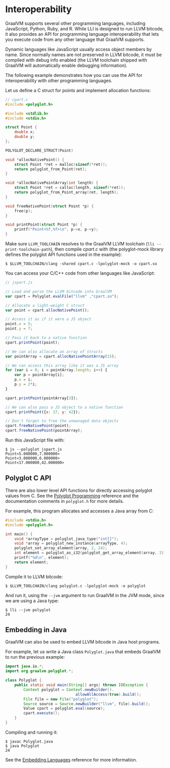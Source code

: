 # Interoperability

GraalVM supports several other programming languages, including JavaScript,
Python, Ruby, and R. While LLI is designed to run LLVM bitcode, it also provides
an API for programming language interoperability that lets you execute code from
any other language that GraalVM supports.

Dynamic languages like JavaScript usually access object members by name. Since
normally names are not preserved in LLVM bitcode, it must be compiled with debug
info enabled (the LLVM toolchain shipped with GraalVM will automatically enable
debugging information).

The following example demonstrates how you can use the API for interoperability
with other programming languages.

Let us define a C struct for points and implement allocation functions:

```c
// cpart.c
#include <polyglot.h>

#include <stdlib.h>
#include <stdio.h>

struct Point {
    double x;
    double y;
};

POLYGLOT_DECLARE_STRUCT(Point)

void *allocNativePoint() {
    struct Point *ret = malloc(sizeof(*ret));
    return polyglot_from_Point(ret);
}

void *allocNativePointArray(int length) {
    struct Point *ret = calloc(length, sizeof(*ret));
    return polyglot_from_Point_array(ret, length);
}

void freeNativePoint(struct Point *p) {
    free(p);
}

void printPoint(struct Point *p) {
    printf("Point<%f,%f>\n", p->x, p->y);
}
```

Make sure `LLVM_TOOLCHAIN` resolves to the GraalVM LLVM toolchain (`lli --print-toolchain-path`),
then compile _cpart.c_ with (the polyglot-mock library defines the polyglot
API functions used in the example):
```shell
$ $LLVM_TOOLCHAIN/clang -shared cpart.c -lpolyglot-mock -o cpart.so
```

You can access your C/C++ code from other languages like JavaScript:

```js
// jspart.js

// Load and parse the LLVM bitcode into GraalVM
var cpart = Polyglot.evalFile("llvm" ,"cpart.so");

// Allocate a light-weight C struct
var point = cpart.allocNativePoint();

// Access it as if it were a JS object
point.x = 5;
point.y = 7;

// Pass it back to a native function
cpart.printPoint(point);

// We can also allocate an array of structs
var pointArray = cpart.allocNativePointArray(15);

// We can access this array like it was a JS array
for (var i = 0; i < pointArray.length; i++) {
    var p = pointArray[i];
    p.x = i;
    p.y = 2*i;
}

cpart.printPoint(pointArray[3]);

// We can also pass a JS object to a native function
cpart.printPoint({x: 17, y: 42});

// Don't forget to free the unmanaged data objects
cpart.freeNativePoint(point);
cpart.freeNativePoint(pointArray);
```

Run this JavaScript file with:
```shell
$ js --polyglot jspart.js
Point<5.000000,7.000000>
Point<3.000000,6.000000>
Point<17.000000,42.000000>
```

## Polyglot C API

There are also lower level API functions for directly accessing polyglot values
from C. See the [Polyglot Programming](graalvm.org/docs/reference-manual/polyglot-programming/) reference
and the documentation comments in `polyglot.h` for more details.

For example, this program allocates and accesses a Java array from C:

```c
#include <stdio.h>
#include <polyglot.h>

int main() {
    void *arrayType = polyglot_java_type("int[]");
    void *array = polyglot_new_instance(arrayType, 4);
    polyglot_set_array_element(array, 2, 24);
    int element = polyglot_as_i32(polyglot_get_array_element(array, 2));
    printf("%d\n", element);
    return element;
}
```

Compile it to LLVM bitcode:

```shell
$ $LLVM_TOOLCHAIN/clang polyglot.c -lpolyglot-mock -o polyglot
```

And run it, using the `--jvm` argument to run GraalVM in the JVM mode, since we are
using a Java type:

```shell
$ lli --jvm polyglot
24
```

## Embedding in Java

GraalVM can also be used to embed LLVM bitcode in Java host programs.

For example, let us write a Java class `Polyglot.java` that embeds GraalVM to
run the previous example:

```java
import java.io.*;
import org.graalvm.polyglot.*;

class Polyglot {
    public static void main(String[] args) throws IOException {
        Context polyglot = Context.newBuilder().
        		               allowAllAccess(true).build();
        File file = new File("polyglot");
        Source source = Source.newBuilder("llvm", file).build();
        Value cpart = polyglot.eval(source);
        cpart.execute();
    }
}
```

Compiling and running it:
```shell
$ javac Polyglot.java
$ java Polyglot
24
```

See the [Embedding Languages](graalvm.org/docs/reference-manual/embed-languages/) reference for
more information.
